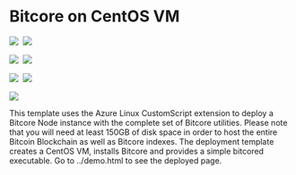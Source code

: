 # Bitcore on CentOS VM

<IMG SRC="https://azbotstorage.blob.core.windows.net/badges/bitcore-centos-vm/PublicLastTestDate.svg" />&nbsp;
<IMG SRC="https://azbotstorage.blob.core.windows.net/badges/bitcore-centos-vm/PublicDeployment.svg" />&nbsp;

<IMG SRC="https://azbotstorage.blob.core.windows.net/badges/bitcore-centos-vm/FairfaxLastTestDate.svg" />&nbsp;
<IMG SRC="https://azbotstorage.blob.core.windows.net/badges/bitcore-centos-vm/FairfaxDeployment.svg" />&nbsp;

<IMG SRC="https://azbotstorage.blob.core.windows.net/badges/bitcore-centos-vm/BestPracticeResult.svg" />&nbsp;
<IMG SRC="https://azbotstorage.blob.core.windows.net/badges/bitcore-centos-vm/CredScanResult.svg" />&nbsp;

<a href="https://portal.azure.com/#create/Microsoft.Template/uri/https%3A%2F%2Fraw.githubusercontent.com%2FAzure%2Fazure-quickstart-templates%2Fmaster%2Fbitcore-centos-vm%2Fazuredeploy.json" target="_blank"><img src="http://azuredeploy.net/deploybutton.png"/></a>

This template uses the Azure Linux CustomScript extension to deploy a Bitcore Node instance with the complete set of Bitcore utilities. Please note that you will need at least 150GB of disk space in order to host the entire Bitcoin Blockchain as well as Bitcore indexes. The deployment template creates a CentOS VM, installs Bitcore and provides a simple bitcored executable. Go to ../demo.html to see the deployed page.
